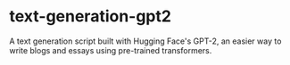 # text-generation-gpt2
A text generation script built with Hugging Face's GPT-2, an easier way to write blogs and essays using pre-trained transformers.
